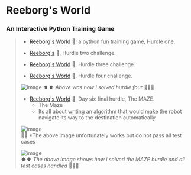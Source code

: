 # Reeborg's World
### An Interactive Python Training Game  

> - [Reeborg's World](https://reeborg.ca/reeborg.html?lang=en&mode=python&menu=worlds%2Fmenus%2Freeborg_intro_en.json&name=Alone&url=worlds%2Ftutorial_en%2Falone.json) :robot:, a python fun training game, Hurdle one.  
> 
> - [Reeborg's](https://reeborg.ca/reeborg.html?lang=en&mode=python&menu=worlds%2Fmenus%2Freeborg_intro_en.json&name=Hurdle%201&url=worlds%2Ftutorial_en%2Fhurdle1.json) :robot:, Hurdle two challenge.  
> 
> - [Reeborg's World](https://reeborg.ca/reeborg.html?lang=en&mode=python&menu=worlds%2Fmenus%2Freeborg_intro_en.json&name=Hurdle%202&url=worlds%2Ftutorial_en%2Fhurdle2.json) :robot:, Hurdle three challenge.  
> 
> - [Reeborg's World](http://reeborg.ca/reeborg.html?lang=en&mode=python&menu=worlds%2Fmenus%2Freeborg_intro_en.json&name=Hurdle%204&url=worlds%2Ftutorial_en%2Fhurdle4.json) :robot:, Hurdle four challenge.  
> 
> ![image](https://user-images.githubusercontent.com/95404943/193444580-4fdc035c-e7f7-4a3d-9523-137b9c733b8b.png)
> :arrow_up::arrow_up: *Above was how i solved hurdle four* :muscle::smile::muscle:  
> 
> - [Reeborg's World](https://reeborg.ca/reeborg.html?lang=en&mode=python&menu=worlds%2Fmenus%2Freeborg_intro_en.json&name=Maze&url=worlds%2Ftutorial_en%2Fmaze1.json) :robot:, Day six final hurdle, The MAZE.  
>     - The Maze
>     - Its all about writing an algorithm that would make the robot navigate its way to the destination automatically
> 
> ![image](https://user-images.githubusercontent.com/95404943/193449689-c4c1483b-6757-4e74-847c-30f560df8496.png)  
> 🔼🔼 *The above image unfortunately works but do not pass all test cases  
> 
> ![image](https://user-images.githubusercontent.com/95404943/193451426-012926ca-5d69-41ef-8f5d-a2a916c2c7f4.png)  
> :arrow_up::arrow_up: *The above image shows how i solved the MAZE hurdle and all test cases handled* :muscle::smile::muscle:  
> 
